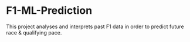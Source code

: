 # F1-ML-Prediction
This project analyses and interprets past F1 data in order to predict future race &amp; qualifying pace.
